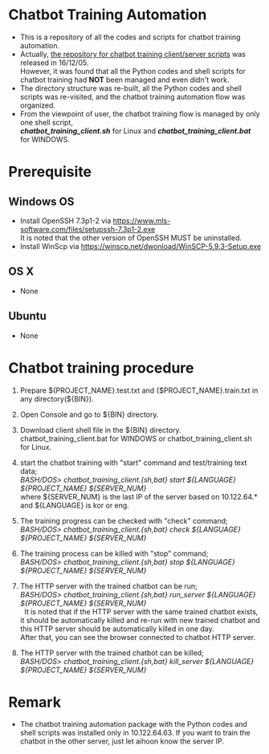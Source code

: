 # Chatbot Training Automation
* This is a repository of all the codes and scripts for chatbot training automation.
* Actually, [the repository for chatbot training client/server scripts](https://github.com/aihoon/Chatbot_Training_Scripts) was released in 16/12/05. <br/>
  However, it was found that all the Python codes and shell scripts for chatbot training had **NOT** been managed and even didn't work.
* The directory structure was re-built, all the Python codes and shell scripts was re-visited, and the chatbot training automation flow was organized.
* From the viewpoint of user, the chatbot training flow is managed by only one shell script, <br/>
  ***chatbot_training_client.sh*** for Linux and ***chatbot_training_client.bat*** for WINDOWS.

# Prerequisite

## Windows OS
* Install OpenSSH 7.3p1-2 via https://www.mls-software.com/files/setupssh-7.3p1-2.exe <br/>
  It is noted that the other version of OpenSSH MUST be uninstalled.
* Install WinScp via https://winscp.net/dwonload/WinSCP-5.9.3-Setup.exe

## OS X
* None

## Ubuntu
* None

# Chatbot training procedure

1. Prepare ${PROJECT_NAME}.test.txt and {$PROJECT_NAME}.train.txt in any directory(${BIN}).

2. Open Console and go to ${BIN} directory.

3. Download client shell file in the ${BIN} directory. <br/>
   chatbot_training_client.bat for WINDOWS or chatbot_training_client.sh for Linux.

4. start the chatbot training with "start" command and test/training text data;  <br/>
   *BASH/DOS> chatbot_training_client.{sh,bat} start ${LANGUAGE} ${PROJECT_NAME} ${SERVER_NUM}* <br/>
   where ${SERVER_NUM} is the last IP of the server based on 10.122.64.\* <br/>
   and ${LANGUAGE} is kor or eng.
   
5. The training progress can be checked with "check" command; <br/>
   *BASH/DOS> chatbot_training_client.{sh,bat} check ${LANGUAGE} ${PROJECT_NAME} ${SERVER_NUM}* <br/>

6. The training process can be killed with "stop" command; <br/>
   *BASH/DOS> chatbot_training_client.{sh,bat} stop ${LANGUAGE} ${PROJECT_NAME} ${SERVER_NUM}* <br/>

7. The HTTP server with the trained chatbot can be run; <br/>
   *BASH/DOS> chatbot_training_client.{sh,bat} run_server ${LANGUAGE} ${PROJECT_NAME} ${SERVER_NUM}* <br/>
   It is noted that if the HTTP server with the same trained chatbot exists, it should be automatically killed and re-run with new trained chatbot and this HTTP server should be automatically killed in one day. <br/>
   After that, you can see the browser connected to chatbot HTTP server.
   
7. The HTTP server with the trained chatbot can be killed; <br/>
   *BASH/DOS> chatbot_training_client.{sh,bat} kill_server ${LANGUAGE} ${PROJECT_NAME} ${SERVER_NUM}* <br/>

# Remark
* The chatbot training automation package with the Python codes and shell scripts was installed only in 10.122.64.63. 
  If you want to train the chatbot in the other server, just let aihoon know the server IP.
  

